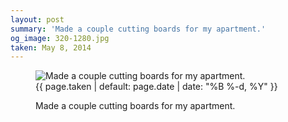 ```yaml
---
layout: post
summary: 'Made a couple cutting boards for my apartment.'
og_image: 320-1280.jpg
taken: May 8, 2014
---
```


<figure class="post" data-src="{{ site.assets_url }}/{{ page.og_image }}">
<img alt="Made a couple cutting boards for my apartment." sizes="(min-width: 700px) 50vw, calc(100vw - 2rem)" src="{{ site.assets_url }}/320-640.jpg" srcset="{{ site.assets_url }}/320-1280.jpg 1280w, {{ site.assets_url }}/320-960.jpg 960w, {{ site.assets_url }}/320-640.jpg 640w, {{ site.assets_url }}/320-320.jpg 320w"/>
<figcaption>
<time>{{ page.taken | default: page.date | date: "%B %-d, %Y" }}</time>
<p>Made a couple cutting boards for my apartment.</p>
</figcaption>
</figure>

